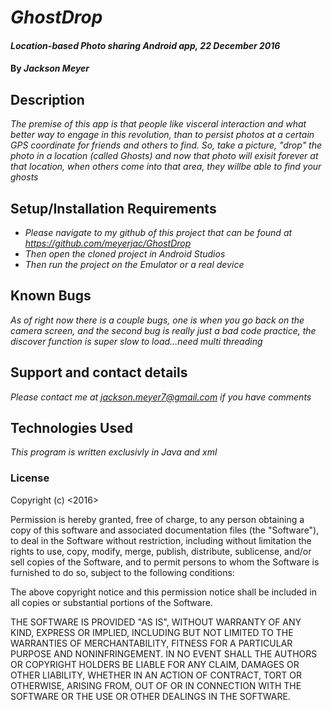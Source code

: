 # _GhostDrop_

#### _Location-based Photo sharing Android app, 22 December 2016_

#### By _**Jackson Meyer**_

## Description

_The premise of this app is that people like visceral interaction and what better way to engage in this revolution, than to persist photos at a certain GPS coordinate for friends and others to find. So, take a picture, "drop" the photo in a location (called Ghosts) and now that photo will exisit forever at that location, when others come into that area, they willbe able to find your ghosts_

## Setup/Installation Requirements

* _Please navigate to my github of this project that can be found at https://github.com/meyerjac/GhostDrop_
* _Then open the cloned project in Android Studios_
* _Then run the project on the Emulator or a real device_

## Known Bugs

_As of right now there is a couple bugs, one is when you go back on the camera screen, and the second bug is really just a bad code practice, the discover function is super slow to load...need multi threading_

## Support and contact details

_Please contact me at jackson.meyer7@gmail.com if you have comments_

## Technologies Used

_This program is written exclusivly in Java and xml_

### License

Copyright (c) <2016> <Jackson Meyer>

Permission is hereby granted, free of charge, to any person obtaining a copy of this software and associated documentation files (the "Software"), to deal in the Software without restriction, including without limitation the rights to use, copy, modify, merge, publish, distribute, sublicense, and/or sell copies of the Software, and to permit persons to whom the Software is furnished to do so, subject to the following conditions:

The above copyright notice and this permission notice shall be included in all copies or substantial portions of the Software.

THE SOFTWARE IS PROVIDED "AS IS", WITHOUT WARRANTY OF ANY KIND, EXPRESS OR IMPLIED, INCLUDING BUT NOT LIMITED TO THE WARRANTIES OF MERCHANTABILITY, FITNESS FOR A PARTICULAR PURPOSE AND NONINFRINGEMENT. IN NO EVENT SHALL THE AUTHORS OR COPYRIGHT HOLDERS BE LIABLE FOR ANY CLAIM, DAMAGES OR OTHER LIABILITY, WHETHER IN AN ACTION OF CONTRACT, TORT OR OTHERWISE, ARISING FROM, OUT OF OR IN CONNECTION WITH THE SOFTWARE OR THE USE OR OTHER DEALINGS IN THE SOFTWARE.
